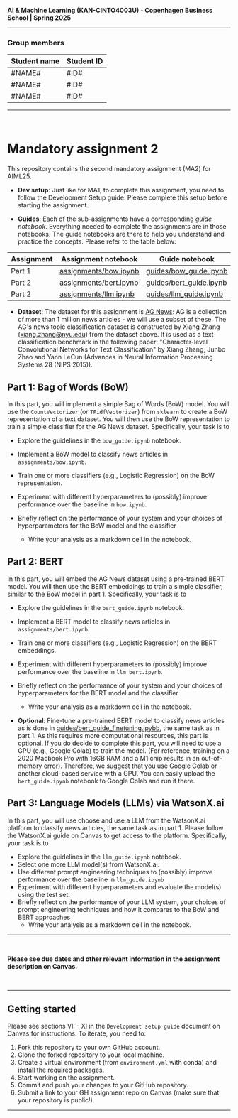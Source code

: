 **AI & Machine Learning (KAN-CINTO4003U) - Copenhagen Business School | Spring 2025**

***

### Group members
| Student name | Student ID |
| --- | --- |
| #NAME# | #ID# |
| #NAME# | #ID# |
| #NAME# | #ID# |

***

<br>

# Mandatory assignment 2

This repository contains the second mandatory assignment (MA2) for AIML25.  

* **Dev setup**: Just like for MA1, to complete this assignment, you need to follow the Development Setup guide. Please complete this setup before starting the assignment.

* **Guides**: Each of the sub-assignments have a corresponding *guide notebook*. Everything needed to complete the assignments are in those notebooks. The guide notebooks are there to help you understand and practice the concepts. Please refer to the table below:

| Assignment | Assignment notebook | Guide notebook | Description |
| --- | --- | --- | --- |
| Part 1 | [assignments/bow.ipynb](assignments/bow.ipynb) | [guides/bow_guide.ipynb](guides/bow_guide.ipynb) | BoW |
| Part 2 | [assignments/bert.ipynb](assignments/bert.ipynb)| [guides/bert_guide.ipynb](guides/bert_guide.ipynb) | BERT |
| Part 2 | [assignments/llm.ipynb](assignments/llm.ipynb) | [guides/llm_guide.ipynb](guides/llms_guide.ipynb) | LLMs |

* **Dataset**: The dataset for this assignment is [AG News](https://huggingface.co/datasets/fancyzhx/ag_news): AG is a collection of more than 1 million news articles - we will use a subset of these. The AG's news topic classification dataset is constructed by Xiang Zhang (xiang.zhang@nyu.edu) from the dataset above. It is used as a text classification benchmark in the following paper: "Character-level Convolutional Networks for Text Classification" by Xiang Zhang, Junbo Zhao and Yann LeCun (Advances in Neural Information Processing Systems 28 (NIPS 2015)).

## Part 1: Bag of Words (BoW)
In this part, you will implement a simple Bag of Words (BoW) model. You will use the `CountVectorizer` (or `TFidfVectorizer`) from `sklearn` to create a BoW representation of a text dataset. You will then use the BoW representation to train a simple classifier for the AG News dataset. Specifically, your task is to

- Explore the guidelines in the `bow_guide.ipynb` notebook.

- Implement a BoW model to classify news articles in `assignments/bow.ipynb`.
- Train one or more classifiers (e.g., Logistic Regression) on the BoW representation.
- Experiment with different hyperparameters to (possibly) improve performance over the baseline in `bow.ipynb`.
- Briefly reflect on the performance of your system and your choices of hyperparameters for the BoW model and the classifier
    - Write your analysis as a markdown cell in the notebook.

## Part 2: BERT
In this part, you will embed the AG News dataset using a pre-trained BERT model. You will then use the BERT embeddings to train a simple classifier, similar to the BoW model in part 1. Specifically, your task is to

- Explore the guidelines in the `bert_guide.ipynb` notebook.

- Implement a BERT model to classify news articles in `assignments/bert.ipynb`.
- Train one or more classifiers (e.g., Logistic Regression) on the BERT embeddings.
- Experiment with different hyperparameters to (possibly) improve performance over the baseline in `llm_bert.ipynb`.
- Briefly reflect on the performance of your system and your choices of hyperparameters for the BERT model and the classifier
    - Write your analysis as a markdown cell in the notebook.

- __**Optional**__: Fine-tune a pre-trained BERT model to classify news articles as is done in [guides/bert_guide_finetuning.ipybb](guides/bert_guide_finetuning.ipybb), the same task as in part 1. As this requires more computational resources, this part is optional. If you do decide to complete this part, you will need to use a GPU (e.g., Google Colab) to train the model. (For reference, training on a 2020 Macbook Pro with 16GB RAM and a M1 chip results in an out-of-memory error). Therefore, we suggest that you use Google Colab or another cloud-based service with a GPU. You can easily upload the `bert_guide.ipynb` notebook to Google Colab and run it there.

## Part 3: Language Models (LLMs) via WatsonX.ai
In this part, you will use choose and use a LLM from the WatsonX.ai platform to classify news articles, the same task as in part 1. Please follow the WatsonX.ai guide on Canvas to get access to the platform. Specifically, your task is to

- Explore the guidelines in the `llm_guide.ipynb` notebook.
- Select one more LLM model(s) from WatsonX.ai.
- Use different prompt engineering techniques to (possibly) improve performance over the baseline in `llm_guide.ipynb`
- Experiment with different hyperparameters and evaluate the model(s) using the test set.
- Briefly reflect on the performance of your LLM system, your choices of prompt engineering techniques and how it compares to the BoW and BERT approaches
    - Write your analysis as a markdown cell in the notebook.

***

<br>

**Please see due dates and other relevant information in the assignment description on Canvas.**

<br>

***

## Getting started
Please see sections VII - XI in the `Development setup guide` document on Canvas for instructions. To iterate, you need to:

1. Fork this repository to your own GitHub account.
2. Clone the forked repository to your local machine.
3. Create a virtual environment (from `environment.yml` with conda) and install the required packages.
4. Start working on the assignment.
5. Commit and push your changes to your GitHub repository.
6. Submit a link to your GH assignment repo on Canvas (make sure that your repository is public!).


___